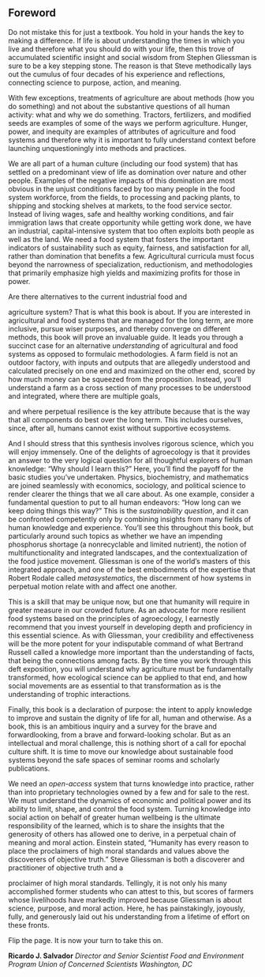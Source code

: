 ## Foreword

Do not mistake this for just a textbook. You hold in your hands the key to making a difference. If life is about understanding the times in which you live and therefore what you should do with your life, then this trove of accumulated scientific insight and social wisdom from Stephen Gliessman is sure to be a key stepping stone. The reason is that Steve methodically lays out the cumulus of four decades of his experience and reflections, connecting science to purpose, action, and meaning.

With few exceptions, treatments of agriculture are about methods (how you do something) and not about the substantive questions of all human activity: what and why we do something. Tractors, fertilizers, and modified seeds are examples of some of the ways we perform agriculture. Hunger, power, and inequity are examples of attributes of agriculture and food systems and therefore why it is important to fully understand context before launching unquestioningly into methods and practices.

We are all part of a human culture (including our food system) that has settled on a predominant view of life as domination over nature and other people. Examples of the negative impacts of this domination are most obvious in the unjust conditions faced by too many people in the food system workforce, from the fields, to processing and packing plants, to shipping and stocking shelves at markets, to the food service sector. Instead of living wages, safe and healthy working conditions, and fair immigration laws that create opportunity while getting work done, we have an industrial, capital-intensive system that too often exploits both people as well as the land. We need a food system that fosters the important indicators of sustainability such as equity, fairness, and satisfaction for all, rather than domination that benefits a few. Agricultural curricula must focus beyond the narrowness of specialization, reductionism, and methodologies that primarily emphasize high yields and maximizing profits for those in power.

Are there alternatives to the current industrial food and

agriculture system? That is what this book is about. If you are interested in agricultural and food systems that are managed for the long term, are more inclusive, pursue wiser purposes, and thereby converge on different methods, this book will prove an invaluable guide. It leads you through a succinct case for an alternative _understanding_ of agricultural and food systems as opposed to formulaic methodologies. A farm field is not an outdoor factory, with inputs and outputs that are allegedly understood and calculated precisely on one end and maximized on the other end, scored by how much money can be squeezed from the proposition. Instead, you’ll understand a farm as a cross section of many processes to be understood and integrated, where there are multiple goals,

and where perpetual resilience is the key attribute because that is the way that all components do best over the long term. This includes ourselves, since, after all, humans cannot exist without supportive ecosystems.

And I should stress that this synthesis involves rigorous science, which you will enjoy immensely. One of the delights of agroecology is that it provides an answer to the very logical question for all thoughtful explorers of human knowledge: “Why should I learn this?” Here, you’ll find the payoff for the basic studies you’ve undertaken. Physics, biochemistry, and mathematics are joined seamlessly with economics, sociology, and political science to render clearer the things that we all care about. As one example, consider a fundamental question to put to all human endeavors: “How long can we keep doing things this way?” This is the _sustainability_ _question_, and it can be confronted competently only by combining insights from many fields of human knowledge and experience. You’ll see this throughout this book, but particularly around such topics as whether we have an impending phosphorus shortage (a nonrecyclable and limited nutrient), the notion of multifunctionality and integrated landscapes, and the contextualization of the food justice movement. Gliessman is one of the world’s masters of this integrated approach, and one of the best embodiments of the expertise that Robert Rodale called _metasystematics_, the discernment of how systems in perpetual motion relate with and affect one another.

This is a skill that may be unique now, but one that humanity will require in greater measure in our crowded future. As an advocate for more resilient food systems based on the principles of agroecology, I earnestly recommend that you invest yourself in developing depth and proficiency in this essential science. As with Gliessman, your credibility and effectiveness will be the more potent for your indisputable command of what Bertrand Russell called a knowledge more important than the understanding of facts, that being the connections among facts. By the time you work through this deft exposition, you will understand why agriculture must be fundamentally transformed, how ecological science can be applied to that end, and how social movements are as essential to that transformation as is the understanding of trophic interactions.

Finally, this book is a declaration of purpose: the intent to apply knowledge to improve and sustain the dignity of life for all, human and otherwise. As a book, this is an ambitious inquiry and a survey for the brave and forwardlooking, from a brave and forward-looking scholar. But as an intellectual and moral challenge, this is nothing short of a call for epochal culture shift. It is time to move our knowledge about sustainable food systems beyond the safe spaces of seminar rooms and scholarly publications.

We need an _open-access_ system that turns knowledge into practice, rather than into proprietary technologies owned by a few and for sale to the rest. We must understand the dynamics of economic and political power and its ability to limit, shape, and control the food system. Turning knowledge into social action on behalf of greater human wellbeing is the ultimate responsibility of the learned, which is to share the insights that the generosity of others has allowed one to derive, in a perpetual chain of meaning and moral action. Einstein stated, “Humanity has every reason to place the proclaimers of high moral standards and values above the discoverers of objective truth.” Steve Gliessman is both a discoverer and practitioner of objective truth and a

proclaimer of high moral standards. Tellingly, it is not only his many accomplished former students who can attest to this, but scores of farmers whose livelihoods have markedly improved because Gliessman is about science, purpose, and moral action. Here, he has painstakingly, joyously, fully, and generously laid out his understanding from a lifetime of effort on these fronts.

Flip the page. It is now your turn to take this on.

**Ricardo J. Salvador** _Director and Senior Scientist_ _Food and Environment Program_ _Union of Concerned Scientists_ _Washington, DC_
